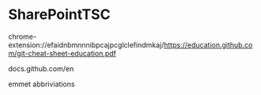 # SharePointTSC
chrome-extension://efaidnbmnnnibpcajpcglclefindmkaj/https://education.github.com/git-cheat-sheet-education.pdf

docs.github.com/en

emmet abbriviations 